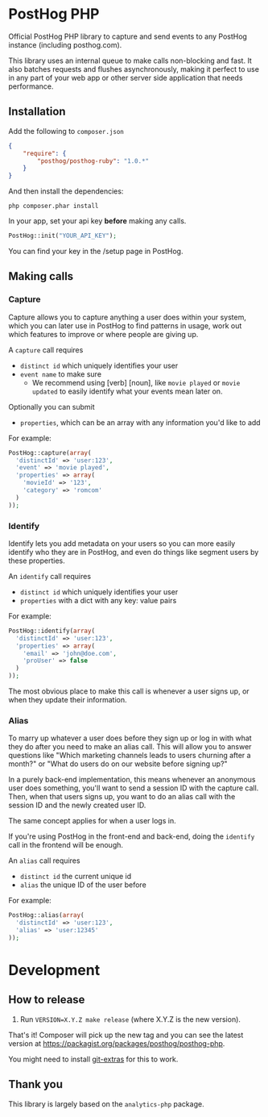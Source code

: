 # PostHog PHP

Official PostHog PHP library to capture and send events to any PostHog instance (including posthog.com).

This library uses an internal queue to make calls non-blocking and fast. It also batches requests and flushes asynchronously, making it perfect to use in any part of your web app or other server side application that needs performance.

## Installation 

Add the following to `composer.json`

```json
{
    "require": {
        "posthog/posthog-ruby": "1.0.*"
    }
}
```

And then install the dependencies:

```shell script
php composer.phar install
```

In your app, set your api key **before** making any calls.

```php
PostHog::init("YOUR_API_KEY");
```

You can find your key in the /setup page in PostHog.

## Making calls

### Capture

Capture allows you to capture anything a user does within your system, which you can later use in PostHog to find patterns in usage, work out which features to improve or where people are giving up.

A `capture` call requires
 - `distinct id` which uniquely identifies your user
 - `event name` to make sure 
   - We recommend using [verb] [noun], like `movie played` or `movie updated` to easily identify what your events mean later on.

Optionally you can submit
- `properties`, which can be an array with any information you'd like to add

For example:
```php
PostHog::capture(array(
  'distinctId' => 'user:123',
  'event' => 'movie played',
  'properties' => array(
    'movieId' => '123',
    'category' => 'romcom'
  )
));
```

### Identify
Identify lets you add metadata on your users so you can more easily identify who they are in PostHog, and even do things like segment users by these properties.

An `identify` call requires
- `distinct id` which uniquely identifies your user
- `properties` with a dict with any key: value pairs 

For example:

```php
PostHog::identify(array(
  'distinctId' => 'user:123',
  'properties' => array(
    'email' => 'john@doe.com',
    'proUser' => false
  )
));
```

The most obvious place to make this call is whenever a user signs up, or when they update their information.

### Alias

To marry up whatever a user does before they sign up or log in with what they do after you need to make an alias call. This will allow you to answer questions like "Which marketing channels leads to users churning after a month?" or "What do users do on our website before signing up?"

In a purely back-end implementation, this means whenever an anonymous user does something, you'll want to send a session ID with the capture call. Then, when that users signs up, you want to do an alias call with the session ID and the newly created user ID.

The same concept applies for when a user logs in.

If you're using PostHog in the front-end and back-end, doing the `identify` call in the frontend will be enough.

An `alias` call requires
- `distinct id` the current unique id
- `alias` the unique ID of the user before

For example:

```php
PostHog::alias(array(
  'distinctId' => 'user:123',
  'alias' => 'user:12345'
));
```

# Development

## How to release

1. Run `VERSION=X.Y.Z make release` (where X.Y.Z is the new version).

That's it! Composer will pick up the new tag and you can see the latest version at https://packagist.org/packages/posthog/posthog-php.

You might need to install [git-extras](https://github.com/tj/git-extras) for this to work.

## Thank you

This library is largely based on the `analytics-php` package.
